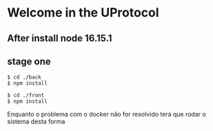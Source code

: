 # Welcome in the UProtocol

## After install node 16.15.1

## stage one 
```
$ cd ./back
$ npm install
```
```
$ cd ./front
$ npm install
```

Enquanto o problema com o docker não for resolvido terá que rodar o sistema desta forma